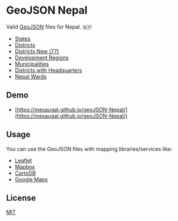 # GeoJSON Nepal

Valid [GeoJSON](http://geojson.org/) files for Nepal. 🇳🇵

* [States](nepal-states.geojson)
* [Districts](nepal-districts.geojson)
* [Districts New (77)](nepal-districts-new.geojson)
* [Development Regions](nepal-development-regions.geojson)
* [Municipalities](nepal-municipalities.geojson)
* [Districts with Headquarters](nepal-district-headquarters.geojson)
* [Nepal Wards](nepal-wards.geojson)

## Demo

* [https://mesaugat.github.io/geoJSON-Nepal/](https://mesaugat.github.io/geoJSON-Nepal/)

## Usage

You can use the GeoJSON files with mapping libraries/services like:

* [Leaflet](http://leafletjs.com/examples/geojson/)
* [Mapbox](https://www.mapbox.com/help/define-geojson/)
* [CartoDB](https://carto.com/blog/github-geojson-and-cartodb)
* [Google Maps](https://developers.google.com/maps/documentation/javascript/datalayer#load_geojson)

## License

[MIT](LICENSE)
